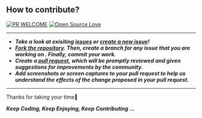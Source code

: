 ## How to contribute?

[![PR WELCOME](https://img.shields.io/badge/PRs-welcome-green.svg?style=flat-square)](https://github.com/bishtanuj/python/pulls)
[![Open Source Love](https://badges.frapsoft.com/os/v3/open-source.png)](https://github.com/bishtanuj/)

___
- __*Take a look at exisiting [issues](https://github.com/bishtanuj/python/issues) or [create a new issue](https://github.com/bishtanuj/python/issues/new/choose)!*__
- __*[Fork the repository](https://github.com/bishtanuj/python/fork). Then, create a branch for any issue that you are working on . Finally, commit your work.*__
- __*Create a [pull request](https://github.com/bishtanuj/python/compare), which will be promptly reviewed and given suggestions for improvements by the community.*__
- __*Add screenshots or screen captures to your pull request to help us understand the effects of the change proposed in your pull request.*__
___

Thanks for taking your time:pray: 

__*Keep Coding, Keep Enjoying, Keep Contributing ...*__
